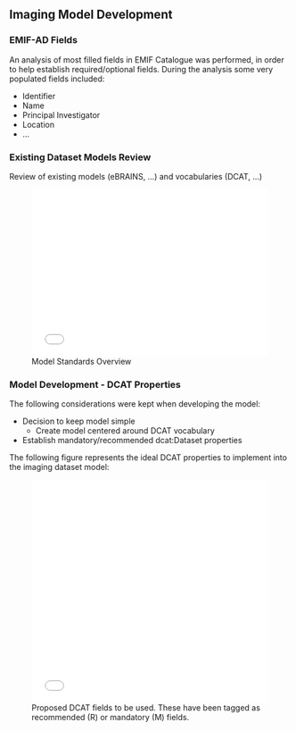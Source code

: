 ## Imaging Model Development

### EMIF-AD Fields
An analysis of most filled fields in EMIF Catalogue was performed, in order to help establish required/optional fields.
During the analysis some very populated fields included:
* Identifier
* Name
* Principal Investigator
* Location
* …

### Existing Dataset Models Review
Review of existing models (eBRAINS, …) and vocabularies (DCAT, …)

<figure id="mermaid-model-overview">
    <embed src="figures\standardOverview\Standard Overview.html" width="100%", height="300px">
    <figcaption>Model Standards Overview</figcaption>
</figure>

### Model Development - DCAT Properties

The following considerations were kept when developing the model:
* Decision to keep model simple
  * Create model centered around DCAT vocabulary
*  Establish mandatory/recommended dcat:Dataset properties

The following figure represents the ideal DCAT properties to implement into the imaging dataset model:

<figure id="dcat-properties">
    <embed src="figures\dcat-mandatory-recommended.html" width="100%", height="400px">
    <figcaption>Proposed DCAT fields to be used. These have been tagged as recommended (R) or mandatory (M) fields.</figcaption>
</figure>

